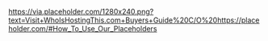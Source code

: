 https://via.placeholder.com/1280x240.png?text=Visit+WhoIsHostingThis.com+Buyers+Guide%20C/O%20https://placeholder.com/#How_To_Use_Our_Placeholders